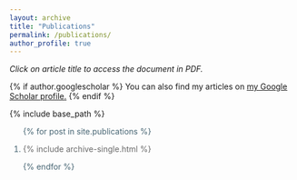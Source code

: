 ```yaml
---
layout: archive
title: "Publications"
permalink: /publications/
author_profile: true
---
```


<script type='text/javascript' src='https://d1bxh8uas1mnw7.cloudfront.net/assets/embed.js'></script>

<style>
ol {
 color: #476573;
}
ol p {
 color: #696969;
 font-size: 1em;
}
</style>

<i>Click on article title to access the document in PDF.</i>
 
{% if author.googlescholar %}
  You can also find my articles on <u><a href="{{author.googlescholar}}">my Google Scholar profile</a>.</u>
{% endif %}

{% include base_path %}

<ol>
<!-- {% for post in site.publications reversed  %} -->
{% for post in site.publications %}
<li>
<p>{% include archive-single.html %}</p>
</li>
{% endfor %}
</ol>

